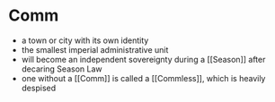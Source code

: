 # Comm

- a town or city with its own identity
- the smallest imperial administrative unit
- will become an independent sovereignty during a [[Season]] after decaring Season Law
- one without a [[Comm]] is called a [[Commless]], which is heavily despised